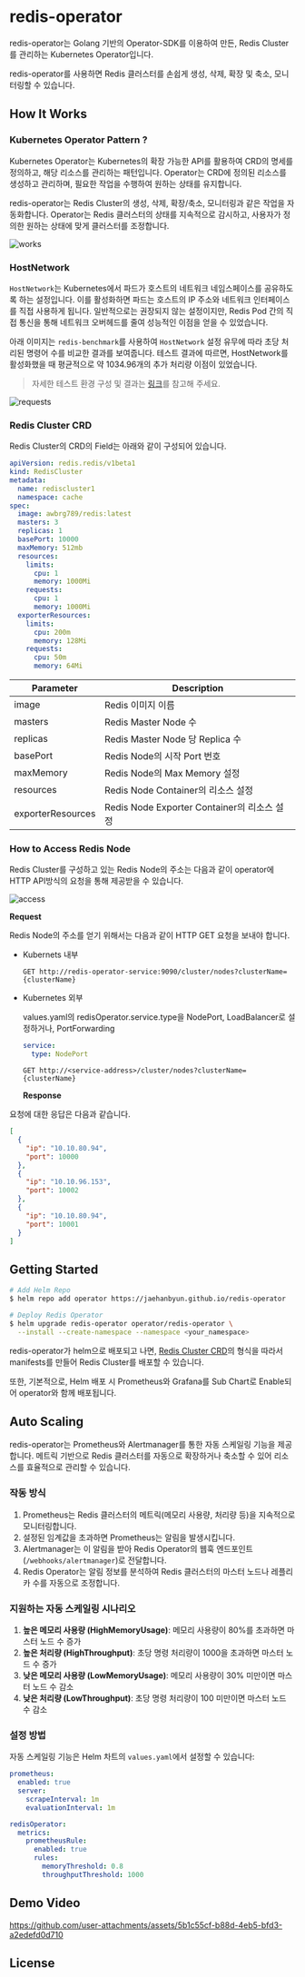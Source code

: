 # redis-operator

redis-operator는 Golang 기반의 Operator-SDK를 이용하여 만든, Redis Cluster를 관리하는 Kubernetes Operator입니다.

redis-operator를 사용하면 Redis 클러스터를 손쉽게 생성, 삭제, 확장 및 축소, 모니터링할 수 있습니다.

## How It Works

### Kubernetes Operator Pattern ?

Kubernetes Operator는 Kubernetes의 확장 가능한 API를 활용하여 CRD의 명세를 정의하고, 해당 리소스를 관리하는 패턴입니다. Operator는 CRD에 정의된 리소스를 생성하고 관리하며, 필요한 작업을 수행하여 원하는 상태를 유지합니다.

redis-operator는 Redis Cluster의 생성, 삭제, 확장/축소, 모니터링과 같은 작업을 자동화합니다. Operator는 Redis 클러스터의 상태를 지속적으로 감시하고, 사용자가 정의한 원하는 상태에 맞게 클러스터를 조정합니다.

![works](assets/works-img.png)

### HostNetwork

`HostNetwork`는 Kubernetes에서 파드가 호스트의 네트워크 네임스페이스를 공유하도록 하는 설정입니다. 이를 활성화하면 파드는 호스트의 IP 주소와 네트워크 인터페이스를 직접 사용하게 됩니다. 일반적으로는 권장되지 않는 설정이지만, Redis Pod 간의 직접 통신을 통해 네트워크 오버헤드를 줄여 성능적인 이점을 얻을 수 있었습니다.

아래 이미지는 `redis-benchmark`를 사용하여 `HostNetwork` 설정 유무에 따라 초당 처리된 명령어 수를 비교한 결과를 보여줍니다. 테스트 결과에 따르면, HostNetwork를 활성화했을 때 평균적으로 약 1034.96개의 추가 처리량 이점이 있었습니다.

> 자세한 테스트 환경 구성 및 결과는 [링크](https://velog.io/@jaehan/redis-benchmark%EB%A1%9C-%EC%95%8C%EC%95%84%EB%B3%B4%EB%8A%94-Redis-Cluster-%EC%84%B1%EB%8A%A5-HostNetwork-%EC%84%A4%EC%A0%95-%EC%9C%A0%EB%AC%B4%EC%97%90-%EB%94%B0%EB%A5%B8-%EB%B9%84%EA%B5%90)를 참고해 주세요.

![requests](assets/requests_per_seconde.png)

### <p name="crd">Redis Cluster CRD</p>

Redis Cluster의 CRD의 Field는 아래와 같이 구성되어 있습니다.

```yaml
apiVersion: redis.redis/v1beta1
kind: RedisCluster
metadata:
  name: rediscluster1
  namespace: cache
spec:
  image: awbrg789/redis:latest
  masters: 3
  replicas: 1
  basePort: 10000
  maxMemory: 512mb
  resources:
    limits:
      cpu: 1
      memory: 1000Mi
    requests:
      cpu: 1
      memory: 1000Mi
  exporterResources:
    limits:
      cpu: 200m
      memory: 128Mi
    requests:
      cpu: 50m
      memory: 64Mi
```

| Parameter         | Description                                 |
| ----------------- | ------------------------------------------- |
| image             | Redis 이미지 이름                           |
| masters           | Redis Master Node 수                        |
| replicas          | Redis Master Node 당 Replica 수             |
| basePort          | Redis Node의 시작 Port 번호                 |
| maxMemory         | Redis Node의 Max Memory 설정                |
| resources         | Redis Node Container의 리소스 설정          |
| exporterResources | Redis Node Exporter Container의 리소스 설정 |

### How to Access Redis Node

Redis Cluster를 구성하고 있는 Redis Node의 주소는 다음과 같이 operator에 HTTP API방식의 요청을 통해
제공받을 수 있습니다.

![access](assets/access-node.png)

**Request**

Redis Node의 주소를 얻기 위해서는 다음과 같이 HTTP GET 요청을 보내야 합니다.

- Kubernets 내부

  ```
  GET http://redis-operator-service:9090/cluster/nodes?clusterName={clusterName}
  ```

- Kubernetes 외부

  values.yaml의 redisOperator.service.type을 NodePort, LoadBalancer로 설정하거나, PortForwarding

  ```yaml
  service:
    type: NodePort
  ```

  ```
  GET http://<service-address>/cluster/nodes?clusterName={clusterName}
  ```

  **Response**

요청에 대한 응답은 다음과 같습니다.

```json
[
  {
    "ip": "10.10.80.94",
    "port": 10000
  },
  {
    "ip": "10.10.96.153",
    "port": 10002
  },
  {
    "ip": "10.10.80.94",
    "port": 10001
  }
]
```

## Getting Started

```bash
# Add Helm Repo
$ helm repo add operator https://jaehanbyun.github.io/redis-operator
```

```bash
# Deploy Redis Operator
$ helm upgrade redis-operator operator/redis-operator \
  --install --create-namespace --namespace <your_namespace>
```

redis-operator가 helm으로 배포되고 나면, <a href="#crd">Redis Cluster CRD</a>의 형식을 따라서 manifests를 만들어 Redis Cluster를 배포할 수 있습니다.

또한, 기본적으로, Helm 배포 시 Prometheus와 Grafana를 Sub Chart로 Enable되어 operator와 함께 배포됩니다.

## Auto Scaling

redis-operator는 Prometheus와 Alertmanager를 통한 자동 스케일링 기능을 제공합니다. 메트릭 기반으로 Redis 클러스터를 자동으로 확장하거나 축소할 수 있어 리소스를 효율적으로 관리할 수 있습니다.

### 작동 방식

1. Prometheus는 Redis 클러스터의 메트릭(메모리 사용량, 처리량 등)을 지속적으로 모니터링합니다.
2. 설정된 임계값을 초과하면 Prometheus는 알림을 발생시킵니다.
3. Alertmanager는 이 알림을 받아 Redis Operator의 웹훅 엔드포인트(`/webhooks/alertmanager`)로 전달합니다.
4. Redis Operator는 알림 정보를 분석하여 Redis 클러스터의 마스터 노드나 레플리카 수를 자동으로 조정합니다.

### 지원하는 자동 스케일링 시나리오

1. **높은 메모리 사용량 (HighMemoryUsage)**: 메모리 사용량이 80%를 초과하면 마스터 노드 수 증가
2. **높은 처리량 (HighThroughput)**: 초당 명령 처리량이 1000을 초과하면 마스터 노드 수 증가
3. **낮은 메모리 사용량 (LowMemoryUsage)**: 메모리 사용량이 30% 미만이면 마스터 노드 수 감소
4. **낮은 처리량 (LowThroughput)**: 초당 명령 처리량이 100 미만이면 마스터 노드 수 감소

### 설정 방법

자동 스케일링 기능은 Helm 차트의 `values.yaml`에서 설정할 수 있습니다:

```yaml
prometheus:
  enabled: true
  server:
    scrapeInterval: 1m
    evaluationInterval: 1m

redisOperator:
  metrics:
    prometheusRule:
      enabled: true
      rules:
        memoryThreshold: 0.8
        throughputThreshold: 1000
```

## Demo Video

https://github.com/user-attachments/assets/5b1c55cf-b88d-4eb5-bfd3-a2edefd0d710



## License
